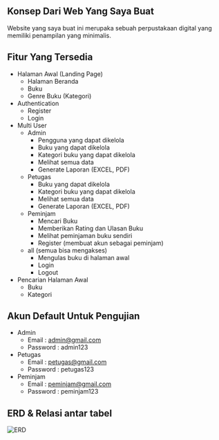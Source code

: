 ##  Konsep Dari Web Yang Saya Buat

Website yang saya buat ini merupaka sebuah perpustakaan digital yang memiliki penampilan yang minimalis.

## Fitur Yang Tersedia

-   Halaman Awal (Landing Page)
    -   Halaman Beranda
    -   Buku
    -   Genre Buku (Kategori)
-   Authentication
    -   Register
    -   Login
-   Multi User
    -   Admin
        -   Pengguna yang dapat dikelola 
        -   Buku yang dapat dikelola
        -   Kategori buku yang dapat dikelola
        -   Melihat semua data
        -   Generate Laporan (EXCEL, PDF)
    -   Petugas
        -   Buku yang dapat dikelola
        -   Kategori buku yang dapat dikelola
        -   Melihat semua data
        -   Generate Laporan (EXCEL, PDF)
    -   Peminjam
        -   Mencari Buku
        -   Memberikan Rating dan Ulasan Buku
        -   Melihat peminjaman buku sendiri
        -   Register (membuat akun sebagai peminjam)
    -   all (semua bisa mengakses)
        -   Mengulas buku di halaman awal
        -   Login
        -   Logout
-   Pencarian Halaman Awal
    -   Buku
    -   Kategori

## Akun Default Untuk Pengujian

-   Admin
    -   Email : admin@gmail.com
    -   Password : admin123
-   Petugas
    -   Email : petugas@gmail.com
    -   Password : petugas123
-   Peminjam
    -   Email : peminjam@gmail.com
    -   Password : peminjam123

## ERD & Relasi antar tabel

![ERD](https://github.com/hbtw25/perpus-v2/blob/main/ERD-Web-perpus.png?raw=true)



